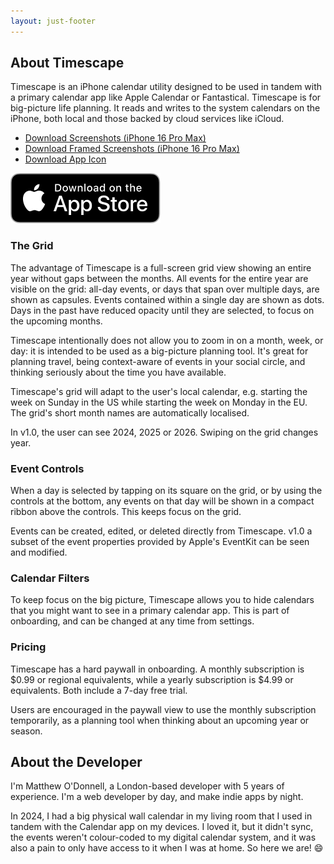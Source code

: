 ```yaml
---
layout: just-footer
---
```

## About Timescape

Timescape is an iPhone calendar utility designed to be used in tandem with a primary calendar app like Apple Calendar or Fantastical. Timescape is for big-picture life planning. It reads and writes to the system calendars on the iPhone, both local and those backed by cloud services like iCloud.

 - <a href="/assets/press/timescape-screenshots.zip" download>Download Screenshots (iPhone 16 Pro Max)</a>
 - <a href="/assets/press/timescape-framed-screenshots.zip" download>Download Framed Screenshots (iPhone 16 Pro Max)</a>
 - <a href="/assets/images/timescape-icon.png" download>Download App Icon</a>

<a href="https://apps.apple.com/us/app/thought-path/id6458731090">
	<img src="/assets/images/appstore.svg" target="_blank" alt="App Store link for Timescape">
</a>

### The Grid

The advantage of Timescape is a full-screen grid view showing an entire year without gaps between the months. All events for the entire year are visible on the grid: all-day events, or days that span over multiple days, are shown as capsules. Events contained within a single day are shown as dots. Days in the past have reduced opacity until they are selected, to focus on the upcoming months.

Timescape intentionally does not allow you to zoom in on a month, week, or day: it is intended to be used as a big-picture planning tool. It's great for planning travel, being context-aware of events in your social circle, and thinking seriously about the time you have available.

Timescape's grid will adapt to the user's local calendar, e.g. starting the week on Sunday in the US while starting the week on Monday in the EU. The grid's short month names are automatically localised.

In v1.0, the user can see 2024, 2025 or 2026. Swiping on the grid changes year.

### Event Controls

When a day is selected by tapping on its square on the grid, or by using the controls at the bottom, any events on that day will be shown in a compact ribbon above the controls. This keeps focus on the grid.

Events can be created, edited, or deleted directly from Timescape. v1.0 a subset of the event properties provided by Apple's EventKit can be seen and modified.

### Calendar Filters

To keep focus on the big picture, Timescape allows you to hide calendars that you might want to see in a primary calendar app. This is part of onboarding, and can be changed at any time from settings.

### Pricing

Timescape has a hard paywall in onboarding. A monthly subscription is $0.99 or regional equivalents, while a yearly subscription is $4.99 or equivalents. Both include a 7-day free trial.

Users are encouraged in the paywall view to use the monthly subscription temporarily, as a planning tool when thinking about an upcoming year or season.

## About the Developer

I'm Matthew O'Donnell, a London-based developer with 5 years of experience. I'm a web developer by day, and make indie apps by night.

In 2024, I had a big physical wall calendar in my living room that I used in tandem with the Calendar app on my devices. I loved it, but it didn't sync, the events weren't colour-coded to my digital calendar system, and it was also a pain to only have access to it when I was at home. So here we are! 😄